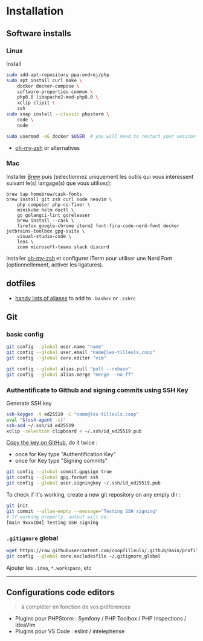 # Installation

## Software installs

### Linux

Install

```bash
sudo add-apt-repository ppa:ondrej/php
sudo apt install curl make \
    docker docker-compose \
    software-properties-common \
    php8.0 libapache2-mod-php8.0 \
    xclip clipit \
    zsh
sudo snap install --classic phpstorm \
    code \
    node

sudo usermod -aG docker $USER  # you will need to restart your session
```

- [oh-my-zsh](https://ohmyz.sh/) or alternatives

### Mac

Installer [Brew](https://brew.sh/) puis (sélectionnez uniquement les outils qui vous intéressent suivant le(s) langage(s) que vous utilisez):

    brew tap homebrew/cask-fonts
    brew install git zsh curl node neovim \
    	php composer php-cs-fixer \
    	minikube helm doctl \
    	go golangci-lint goreleaser
    	brew install --cask \
    	firefox google-chrome iterm2 font-fira-code-nerd-font docker jetbrains-toolbox gpg-suite \
    	visual-studio-code \
    	lens \
    	zoom microsoft-teams slack discord

Installer [oh-my-zsh](https://ohmyz.sh/) et configurer iTerm pour utiliser une Nerd Font (optionnellement, activer les ligatures).

## dotfiles

- [handy lists of aliases](/profile/public/dotfiles/.aliases) to add to `.bashrc` or `.zshrc`

## Git

### basic config

```bash
git config --global user.name "name"
git config --global user.email "name@les-tilleuls.coop"
git config --global core.editor "vim"

git config --global alias.pull "pull --rebase"
git config --global alias.merge "merge --no-ff"
```

### Authentificate to Github and signing commits using SSH Key

Generate SSH key

```bash
ssh-keygen -t ed25519 -C "name@les-tilleuls.coop"
eval "$(ssh-agent -s)"
ssh-add ~/.ssh/id_ed25519
xclip -selection clipboard < ~/.ssh/id_ed25519.pub
```

[Copy the key on GitHub](https://github.com/settings/ssh/new), do it twice :
- once for Key type "Authentification Key"
- once for Key type "Signing commits"

```bash
git config --global commit.gpgsign true
git config --global gpg.format ssh
git config --global user.signingkey ~/.ssh/id_ed25519.pub
```

To check if it's working, create a new git repository on any empty dir :
```bash
git init
git commit --allow-empty --message="Testing SSH signing"
# If working properly, output will be:
[main 9xxx104] Testing SSH signing
```

### `.gitignore` global

```bash
wget https://raw.githubusercontent.com/coopTilleuls/.github/main/profile/public/dotfiles/.gitignore_global -O ~/.gitignore_global
git config --global core.excludesfile ~/.gitignore_global
```

Ajouter les `.idea`, `*.workspace`, etc

---

## Configurations code editors

> à compléter en fonction de vos préférences

- Plugins pour PHPStorm : Symfony / PHP Toolbox / PHP Inspections / IdeaVim
- Plugins pour VS Code : eslint / intelephense
